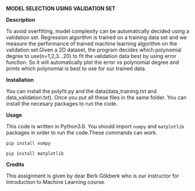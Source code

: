 **MODEL SELECTION USING VALIDATION SET**

**Description**

To avoid overfitting, model complexity can be automatically decided using a validation set. Regression algorithm is trained on a training data set and we measure the performance of trained machine learning algorithm on the validation set.Given a 2D dataset, the program decides which polynomial degree to use(n=1,2,3…20) to fit the validation data best by using error function. So it will automatically plot the error vs polynomial degree and prints which polynomial is best to use for our trained data.

**Installation**

You can install the polyfit.py and the data(data_training.txt and data_validation.txt). Once you put all these files in the same folder. You can install the necesary packages to run the code.

**Usage**

This code is written in Python3.6.
You should import `numpy` and `matplotlib` packages in order to run the code.These commands can work.

`pip install numpy`

`pip install matplotlib`

**Credits**

This assignment is given by dear Berk Gökberk who is our instructor for Introduction to Machine Learning course.
